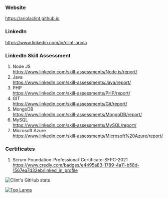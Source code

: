 ### Website
https://ariolaclint.github.io

### LinkedIn
https://www.linkedin.com/in/clint-ariola

### LinkedIn Skill Assessment
1. Node JS \
https://www.linkedin.com/skill-assessments/Node.js/report/
2. Java \
https://www.linkedin.com/skill-assessments/Java/report/
3. PHP \
https://www.linkedin.com/skill-assessments/PHP/report/
4. GIT \
https://www.linkedin.com/skill-assessments/Git/report/
5. MongoDB \
https://www.linkedin.com/skill-assessments/MongoDB/report/
6. MySQL \
https://www.linkedin.com/skill-assessments/MySQL/report/
7. Microsoft Azure \
https://www.linkedin.com/skill-assessments/Microsoft%20Azure/report/

### Certificates
1. Scrum-Foundation-Professional-Certificate-SFPC-2021 \
https://www.credly.com/badges/e4495a83-1789-4a11-b58d-1567ea7d32eb/linked_in_profile


![Clint's GitHub stats](https://github-readme-stats.vercel.app/api?username=ariolaclint&show_icons=true&count_private=true&theme=cobalt)

[![Top Langs](https://github-readme-stats.vercel.app/api/top-langs/?username=ariolaclint&layout=compact&count_private=true)](https://github.com/ariolaclint/github-readme-stats)

